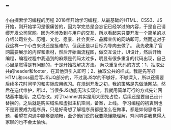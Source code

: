 # -
小白探索学习编程的历程
    2018年开始学习编程，从最基础的HTML、CSS3、JS开始，刚开始学习是很痛苦的，因为学完总是会忘记已经学过的内容，于是自己请缨开发公司官网。因为不涉及到与用户的交互，所以看起来只要开发一个简单的以介绍公司业务、历程、文化、愿景、社会责任、品牌宣传的网站即可，然而这对于我这样一个小白来说还是挺难的，但我还是以目标为导向去做了。
    我先收集了官网需要展示的内容和素材，然后开始画流程图，做交互设计，UI设计，然后开始编程，编程过程中我遇到的麻烦是代码太过多，明显有很多重复的代码出现，自己心里是觉得是有问题的，于是开始找解决方法。
    解决重复代码的方式：1、抽取公共的header和footer，在其他页引入即可；2、抽取公共的样式。我是先写好HTML和css最后写JS\JQ部分的，不过我JS学的不够好，不够深入，所以还需要后续多花时间学习和实际应用练习。在规划开发之初，我的策略是先做活网站，然后在迭代维护，所以，当很多JS功能无法实现时，我就用简单可行的方式先让网站基本能用，之后在改。对了banner其实是用大图先占位，后续还是要自己设计替换的。之后就是购买域名和虚拟主机空间，备案，上线。
    学习编程的初衷到也不是要要成为程序员，只是好奇想了解程序员都是怎么在做事，都是如何思考问题，希望在沟通中能够更顺畅，至少他们说的我要能懂能理解，鸡同鸭讲我觉得大家聊的也不会太愉快。
